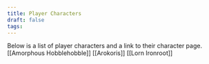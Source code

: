 ```yaml
---
title: Player Characters
draft: false
tags:
---
```

Below is a list of player characters and a link to their character page.
[[Amorphous Hobblehobble]]
[[Arokoris]]
[[Lorn Ironroot]]